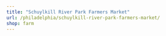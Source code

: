 ```yaml
---
title: "Schuylkill River Park Farmers Market"
url: /philadelphia/schuylkill-river-park-farmers-market/
shop: farm
---
```

